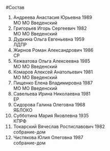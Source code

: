 #Состав
1. Андреева Анастасия Юрьевна 1989   
    МО МО Введенский
2. Григорьев Игорь Сергеевич 1982   
    МО МО Введенский
3. Дудкина Ольга Евгеньевна 1959   
    ЛДПР
4. Жирнов Роман Александрович 1986   
    СР
5. Кежватова Ольга Алексеевна 1985   
    МО МО Введенский
6. Комаров Алексей Анатольевич 1981   
    МО МО Введенский
7. Пищенко Елена Владимировна 1987   
    МО МО Введенский
8. Савельева Ирина Николаевна 1981   
    ЕР
9. Сидорова Галина Олеговна 1968   
    ЯБЛОКО
10. Субботина Мария Яковлевна 1935   
    КПРФ
11. Токарский Вячеслав Ростиславович 1982   
    собрание-дом
12. Чистякова Юлия Олеговна 1987   
    собрание-дом
